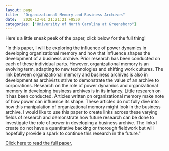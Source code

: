 ```yaml
---
layout: page
title:  "Organizational Memory and Business Archives"
date:   2020-12-01 21:21:21 +0530
categories: ["University of North Carolina at Greensboro"]
---
```


Here's a little sneak peek of the paper, click below for the full thing!

"In this paper, I will be exploring the influence of power dynamics in developing organizational memory and how that influence shapes the development of a business archive. Prior research has been conducted on each of these individual parts. However, organizational memory is an evolving term, adapting to new technologies and shifting work cultures.
The link between organizational memory and business archives is also in development as archivists strive to demonstrate the value of an archive to corporations. Research on the role of power dynamics and organizational memory in developing business archives is in its infancy.
Little research on it has been conducted. Articles written on organizational memory make note of how power can influence its shape. These articles do not fully dive into how this manipulation of organizational memory might look in the business archive.
I would like to use this paper to create links across these varying fields of research and demonstrate how future research can be done to investigate the role of power in developing a business archive. The links I create do not have a quantitative backing or thorough fieldwork but will hopefully provide a spark to continue this research in the future."

[Click here to read the full paper.]({{cdunefsky.github.io}}/assets/docs/orgmemory.pdf)

